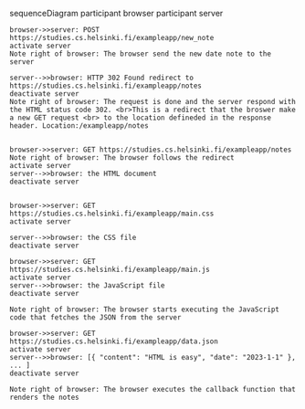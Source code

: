 sequenceDiagram
    participant browser
    participant server

    browser->>server: POST https://studies.cs.helsinki.fi/exampleapp/new_note
    activate server
    Note right of browser: The browser send the new date note to the server

    server-->>browser: HTTP 302 Found redirect to https://studies.cs.helsinki.fi/exampleapp/notes
    deactivate server
    Note right of browser: The request is done and the server respond with the HTML status code 302. <br>This is a redirect that the broswer make a new GET request <br> to the location defineded in the response header. Location:/exampleapp/notes
    

    browser->>server: GET https://studies.cs.helsinki.fi/exampleapp/notes
    Note right of browser: The browser follows the redirect
    activate server
    server-->>browser: the HTML document
    deactivate server

    
    browser->>server: GET https://studies.cs.helsinki.fi/exampleapp/main.css
    activate server

    server-->>browser: the CSS file
    deactivate server

    browser->>server: GET https://studies.cs.helsinki.fi/exampleapp/main.js
    activate server
    server-->>browser: the JavaScript file
    deactivate server

    Note right of browser: The browser starts executing the JavaScript code that fetches the JSON from the server

    browser->>server: GET https://studies.cs.helsinki.fi/exampleapp/data.json
    activate server
    server-->>browser: [{ "content": "HTML is easy", "date": "2023-1-1" }, ... ]
    deactivate server

    Note right of browser: The browser executes the callback function that renders the notes
